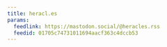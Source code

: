 ```yaml
---
title: heracl.es
params:
  feedlink: https://mastodon.social/@heracles.rss
  feedid: 01705c74731011694aacf363c4dccb53
---
```

